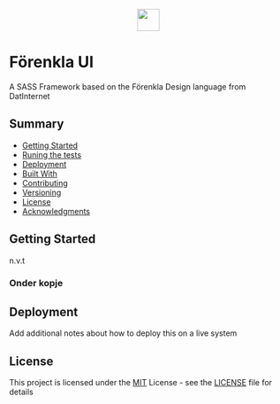 <p align="center">
  <a href="#" title="Project Logo">
    <img src="https://datinternet.nl/media/datinternet/branding/datlogo.svg" height="40">
  </a>
</p>

# Förenkla UI

A SASS Framework based on the Förenkla Design language from DatInternet

## Summary

  - [Getting Started](#getting-started)
  - [Runing the tests](#running-the-tests)
  - [Deployment](#deployment)
  - [Built With](#built-with)
  - [Contributing](#contributing)
  - [Versioning](#versioning)
  - [License](#license)
  - [Acknowledgments](#acknowledgments)

## Getting Started

n.v.t

### Onder kopje

## Deployment

Add additional notes about how to deploy this on a live system

## License

This project is licensed under the [MIT](LICENSE.md)
License - see the [LICENSE](LICENSE) file for
details
